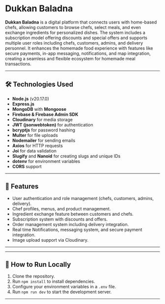 # Dukkan Baladna

**Dukkan Baladna** is a digital platform that connects users with home-based chefs, allowing customers to browse chefs, select meals, and even exchange ingredients for personalized dishes. The system includes a subscription model offering discounts and special offers and supports multiple user roles including chefs, customers, admins, and delivery personnel. It enhances the homemade food experience with features like secure payments, in-app messaging, notifications, and map integration, creating a seamless and flexible ecosystem for homemade meal transactions.

---

## 🛠️ Technologies Used
- **Node.js** (v20.17.0)
- **Express.js**
- **MongoDB** with **Mongoose**
- **Firebase & Firebase Admin SDK**
- **Cloudinary** for media storage
- **JWT (jsonwebtoken)** for authentication
- **bcryptjs** for password hashing
- **Multer** for file uploads
- **Nodemailer** for sending emails
- **Axios** for HTTP requests
- **Joi** for data validation
- **Slugify** and **Nanoid** for creating slugs and unique IDs
- **dotenv** for environment variables
- **CORS** support

---


## 🚀 Features
- User authentication and role management (chefs, customers, admins, delivery).
- Chef profiles, menus, and product management.
- Ingredient exchange feature between customers and chefs.
- Subscription system with discounts and offers.
- Order management system including delivery integration.
- Real time Notifications, messaging system, and secure payment integration.
- Image upload support via Cloudinary.

---

---

## 🔗 How to Run Locally
1. Clone the repository.
2. Run `npm install` to install dependencies.
3. Configure your environment variables in a `.env` file.
4. Run `npm run dev` to start the development server.

---

